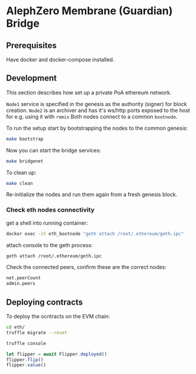 # AlephZero Membrane (Guardian) Bridge

## Prerequisites

Have docker and docker-compose installed.

## Development

This section describes how set up a private PoA ethereum network.

`Node1` service is specified in the genesis as the authority (signer) for block creation.
`Node2` is an archiver and has it's ws/http ports exposed to the host for e.g. using it with `remix`
Both nodes connect to a common `bootnode`.

To run the setup start by bootstrapping the nodes to the common genesis:

```bash
make bootstrap
```

Now you can start the bridge services:

```bash
make bridgenet
```

To clean up:

```bash
make clean
```
Re-initialize the nodes and run them again from a fresh genesis block.

### Check eth nodes connectivity

get a shell into running container:

```bash
docker exec -it eth_bootnode "geth attach /root/.ethereum/geth.ipc"
```

attach console to the geth process:

```bash
geth attach /root/.ethereum/geth.ipc
```

Check the connected peers, confirm these are the correct nodes:

```bash
net.peerCount
admin.peers
```

## Deploying contracts

To deploy the ocntracts on the EVM chain:

```bash
cd eth/
truffle migrate --reset
```

```bash
truffle console 
```

```javascript
let flipper = await Flipper.deployed()
flipper.flip()
flipper.value()
```
